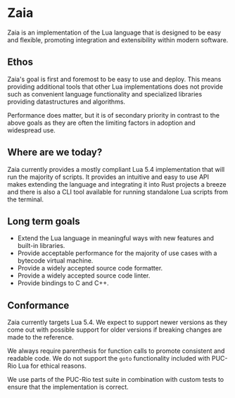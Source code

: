 # Zaia

Zaia is an implementation of the Lua language that is designed to be easy and flexible,
promoting integration and extensibility within modern software.

## Ethos

Zaia's goal is first and foremost to be easy to use and deploy. This means providing additional tools that
other Lua implementations does not provide such as convenient language functionality and specialized libraries
providing datastructures and algorithms.

Performance does matter, but it is of secondary priority in contrast to the above goals as they are often
the limiting factors in adoption and widespread use.

## Where are we today?

Zaia currently provides a mostly compliant Lua 5.4 implementation that will run the majority of scripts.
It provides an intuitive and easy to use API makes extending the language and integrating it into Rust projects a breeze
and there is also a CLI tool available for running standalone Lua scripts from the terminal.

## Long term goals

- Extend the Lua language in meaningful ways with new features and built-in libraries.
- Provide acceptable performance for the majority of use cases with a bytecode virtual machine.
- Provide a widely accepted source code formatter.
- Provide a widely accepted source code linter.
- Provide bindings to C and C++.

## Conformance

Zaia currently targets Lua 5.4. We expect to support newer versions as they come out
with possible support for older versions if breaking changes are made to the reference.

We always require parenthesis for function calls to promote consistent and readable code.
We do not support the `goto` functionality included with PUC-Rio Lua for ethical reasons.

We use parts of the PUC-Rio test suite in combination with custom tests to ensure that the implementation is correct.
